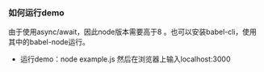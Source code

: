 

### 如何运行demo

由于使用async/await，因此node版本需要高于8 。也可以安装babel-cli，使用其中的babel-node运行。

* 运行demo：node example.js 然后在浏览器上输入localhost:3000 

